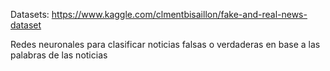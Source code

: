 Datasets: 
https://www.kaggle.com/clmentbisaillon/fake-and-real-news-dataset

Redes neuronales para clasificar noticias falsas o verdaderas en base a las palabras de las noticias
